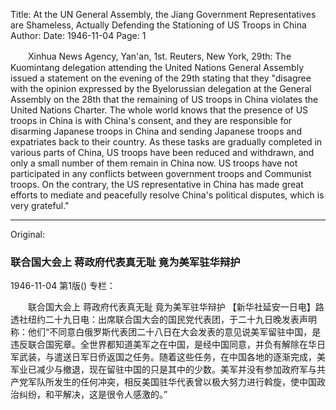 Title: At the UN General Assembly, the Jiang Government Representatives are Shameless, Actually Defending the Stationing of US Troops in China
Author:
Date: 1946-11-04
Page: 1

　　Xinhua News Agency, Yan'an, 1st. Reuters, New York, 29th: The Kuomintang delegation attending the United Nations General Assembly issued a statement on the evening of the 29th stating that they "disagree with the opinion expressed by the Byelorussian delegation at the General Assembly on the 28th that the remaining of US troops in China violates the United Nations Charter. The whole world knows that the presence of US troops in China is with China's consent, and they are responsible for disarming Japanese troops in China and sending Japanese troops and expatriates back to their country. As these tasks are gradually completed in various parts of China, US troops have been reduced and withdrawn, and only a small number of them remain in China now. US troops have not participated in any conflicts between government troops and Communist troops. On the contrary, the US representative in China has made great efforts to mediate and peacefully resolve China's political disputes, which is very grateful."



<hr /> 

Original: 


### 联合国大会上  蒋政府代表真无耻  竟为美军驻华辩护

1946-11-04
第1版()
专栏：

　　联合国大会上
    蒋政府代表真无耻  竟为美军驻华辩护
    【新华社延安一日电】路透社纽约二十九日电：出席联合国大会的国民党代表团，于二十九日晚发表声明称：他们“不同意白俄罗斯代表团二十八日在大会发表的意见说美军留驻中国，是违反联合国宪章。全世界都知道美军之在中国，是经中国同意，并负有解除在华日军武装，与遣送日军日侨返国之任务。随着这些任务，在中国各地的逐渐完成，美军业已减少与撤退，现在留驻中国的只是其中的少数。美军并没有参加政府军与共产党军队所发生的任何冲突，相反美国驻华代表曾以极大努力进行斡旋，使中国政治纠纷，和平解决，这是很令人感激的。”

